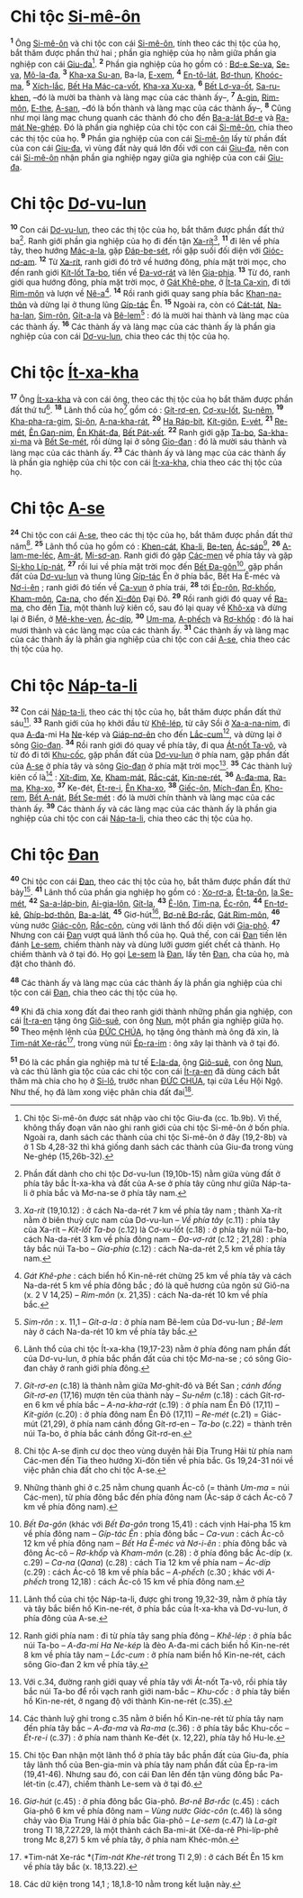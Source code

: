 # Chi tộc [Si-mê-ôn]()
<sup><b>1</b></sup> Ông [Si-mê-ôn]() và chi tộc con cái [Si-mê-ôn](), tính theo các thị tộc của họ, bắt thăm được phần thứ hai ; phần gia nghiệp của họ nằm giữa phần gia nghiệp con cái [Giu-đa]()[^1-f35218c6-640f-4d71-9baf-b9bb8bbed8b7]. <sup><b>2</b></sup> Phần gia nghiệp của họ gồm có : [Bơ-e Se-va](), [Se-va](), [Mô-la-đa](), <sup><b>3</b></sup> [Kha-xa Su-an](), Ba-la, [E-xem](), <sup><b>4</b></sup> [En-tô-lát](), [Bơ-thun](), [Khoóc-ma](), <sup><b>5</b></sup> [Xích-lắc](), [Bết Ha Mác-ca-vốt](), [Kha-xa Xu-xa](), <sup><b>6</b></sup> [Bết Lơ-va-ốt](), [Sa-ru-khen](), –đó là mười ba thành và làng mạc của các thành ấy–, <sup><b>7</b></sup> [A-gin](), [Rim-môn](), [E-the](), [A-san](), –đó là bốn thành và làng mạc của các thành ấy–, <sup><b>8</b></sup> Cũng như mọi làng mạc chung quanh các thành đó cho đến [Ba-a-lát Bơ-e]() và [Ra-mát Ne-ghép](). Đó là phần gia nghiệp của chi tộc con cái [Si-mê-ôn](), chia theo các thị tộc của họ. <sup><b>9</b></sup> Phần gia nghiệp của con cái [Si-mê-ôn]() lấy từ phần đất của con cái [Giu-đa](), vì vùng đất này quá lớn đối với con cái [Giu-đa](), nên con cái [Si-mê-ôn]() nhận phần gia nghiệp ngay giữa gia nghiệp của con cái [Giu-đa]().


# Chi tộc [Dơ-vu-lun]()
<sup><b>10</b></sup> Con cái [Dơ-vu-lun](), theo các thị tộc của họ, bắt thăm được phần đất thứ ba[^2-f35218c6-640f-4d71-9baf-b9bb8bbed8b7]. Ranh giới phần gia nghiệp của họ đi đến tận [Xa-rít]()[^3-f35218c6-640f-4d71-9baf-b9bb8bbed8b7], <sup><b>11</b></sup> đi lên về phía tây, theo hướng [Mác-a-la](), gặp [Đáp-be-sét](), rồi gặp suối đối diện với [Gióc-nơ-am](). <sup><b>12</b></sup> Từ [Xa-rít](), ranh giới đó trở về hướng đông, phía mặt trời mọc, cho đến ranh giới [Kít-lốt Ta-bo](), tiến về [Đa-vơ-rát]() và lên [Gia-phia](). <sup><b>13</b></sup> Từ đó, ranh giới qua hướng đông, phía mặt trời mọc, ở [Gát Khê-phe](), ở [Ít-ta Ca-xin](), đi tới [Rim-môn]() và lượn về [Nê-a]()[^4-f35218c6-640f-4d71-9baf-b9bb8bbed8b7]. <sup><b>14</b></sup> Rồi ranh giới quay sang phía bắc [Khan-na-thôn]() và dừng lại ở thung lũng [Gíp-tác]() Ên. <sup><b>15</b></sup> Ngoài ra, còn có [Cát-tát](), [Na-ha-lan](), [Sim-rôn](), [Gít-a-la]() và [Bê-lem]()[^5-f35218c6-640f-4d71-9baf-b9bb8bbed8b7] : đó là mười hai thành và làng mạc của các thành ấy. <sup><b>16</b></sup> Các thành ấy và làng mạc của các thành ấy là phần gia nghiệp của con cái [Dơ-vu-lun](), chia theo các thị tộc của họ.


# Chi tộc [Ít-xa-kha]()
<sup><b>17</b></sup> Ông [Ít-xa-kha]() và con cái ông, theo các thị tộc của họ bắt thăm được phần đất thứ tư[^6-f35218c6-640f-4d71-9baf-b9bb8bbed8b7]. <sup><b>18</b></sup> Lãnh thổ của họ[^7-f35218c6-640f-4d71-9baf-b9bb8bbed8b7] gồm có : [Gít-rơ-en](), [Cơ-xu-lốt](), [Su-nêm](), <sup><b>19</b></sup> [Kha-pha-ra-gim](), [Si-ôn](), [A-na-kha-rát](), <sup><b>20</b></sup> [Ha Ráp-bít](), [Kít-giôn](), [E-vét](), <sup><b>21</b></sup> [Re-mét](), [Ên Gan-nim](), [Ên Khát-đa](), [Bết Pát-xết](). <sup><b>22</b></sup> Ranh giới gặp [Ta-bo](), [Sa-kha-xi-ma]() và [Bết Se-mét](), rồi dừng lại ở sông [Gio-đan]() : đó là mười sáu thành và làng mạc của các thành ấy. <sup><b>23</b></sup> Các thành ấy và làng mạc của các thành ấy là phần gia nghiệp của chi tộc con cái [Ít-xa-kha](), chia theo các thị tộc của họ.


# Chi tộc [A-se]()
<sup><b>24</b></sup> Chi tộc con cái [A-se](), theo các thị tộc của họ, bắt thăm được phần đất thứ năm[^8-f35218c6-640f-4d71-9baf-b9bb8bbed8b7]. <sup><b>25</b></sup> Lãnh thổ của họ gồm có : [Khen-cát](), [Kha-li](), [Be-ten](), [Ác-sáp]()[^9-f35218c6-640f-4d71-9baf-b9bb8bbed8b7], <sup><b>26</b></sup> [A-lam-me-léc](), [Am-át](), [Mi-sơ-an](). Ranh giới đó gặp [Các-men]() về phía tây và gặp [Si-kho Líp-nát](), <sup><b>27</b></sup> rồi lui về phía mặt trời mọc đến [Bết Đa-gôn]()[^10-f35218c6-640f-4d71-9baf-b9bb8bbed8b7], gặp phần đất của [Dơ-vu-lun]() và thung lũng [Gíp-tác]() Ên ở phía bắc, Bết Ha Ê-méc và [Nơ-i-ên]() ; ranh giới đó tiến về [Ca-vun]() ở phía trái, <sup><b>28</b></sup> tới [Ép-rôn](), [Rơ-khốp](), [Kham-môn](), [Ca-na](), cho đến [Xi-đôn]() Đại Đô. <sup><b>29</b></sup> Rồi ranh giới đó quay về [Ra-ma](), cho đến [Tia](), một thành luỹ kiên cố, sau đó lại quay về [Khô-xa]() và dừng lại ở Biển, ở [Mê-khe-ven](), [Ác-díp](), <sup><b>30</b></sup> [Um-ma](), [A-phếch]() và [Rơ-khốp]() : đó là hai mươi thành và các làng mạc của các thành ấy. <sup><b>31</b></sup> Các thành ấy và làng mạc của các thành ấy là phần gia nghiệp của chi tộc con cái [A-se](), chia theo các thị tộc của họ.


# Chi tộc [Náp-ta-li]()
<sup><b>32</b></sup> Con cái [Náp-ta-li](), theo các thị tộc của họ, bắt thăm được phần đất thứ sáu[^11-f35218c6-640f-4d71-9baf-b9bb8bbed8b7]. <sup><b>33</b></sup> Ranh giới của họ khởi đầu từ [Khê-lép](), từ cây Sồi ở [Xa-a-na-nim](), đi qua [A-đa]()-mi Ha [Ne]()-kép và [Giáp-nơ-ên]() cho đến [Lắc-cum]()[^12-f35218c6-640f-4d71-9baf-b9bb8bbed8b7], và dừng lại ở sông [Gio-đan](). <sup><b>34</b></sup> Rồi ranh giới đó quay về phía tây, đi qua [Át-nốt Ta-vô](), và từ đó đi tới [Khu-cốc](), gặp phần đất của [Dơ-vu-lun]() ở phía nam, gặp phần đất của [A-se]() ở phía tây và sông [Gio-đan]() ở phía mặt trời mọc[^13-f35218c6-640f-4d71-9baf-b9bb8bbed8b7]. <sup><b>35</b></sup> Các thành luỹ kiên cố là[^14-f35218c6-640f-4d71-9baf-b9bb8bbed8b7] : [Xít-đim](), [Xe](), [Kham-mát](), [Rắc-cát](), [Kin-ne-rét](), <sup><b>36</b></sup> [A-đa-ma](), [Ra-ma](), [Kha-xo](), <sup><b>37</b></sup> Ke-đét, [Ét-re-i](), [Ên Kha-xo](), <sup><b>38</b></sup> [Giếc-ôn](), [Mích-đan Ên](), [Kho-rem](), [Bết A-nát](), [Bết Se-mét]() : đó là mười chín thành và làng mạc của các thành ấy. <sup><b>39</b></sup> Các thành ấy và các làng mạc của các thành ấy là phần gia nghiệp của chi tộc con cái [Náp-ta-li](), chia theo các thị tộc của họ.


# Chi tộc [Đan]()
<sup><b>40</b></sup> Chi tộc con cái [Đan](), theo các thị tộc của họ, bắt thăm được phần đất thứ bảy[^15-f35218c6-640f-4d71-9baf-b9bb8bbed8b7]. <sup><b>41</b></sup> Lãnh thổ của phần gia nghiệp họ gồm có : [Xo-rơ-a](), [Ét-ta-ôn](), [Ia Se-mét](), <sup><b>42</b></sup> [Sa-a-láp-bin](), [Ai-gia-lôn](), [Gít-la](), <sup><b>43</b></sup> [Ê-lôn](), [Tim-na](), [Éc-rôn](), <sup><b>44</b></sup> [En-tơ-kê](), [Ghíp-bơ-thôn](), [Ba-a-lát](), <sup><b>45</b></sup> Giơ-hút[^16-f35218c6-640f-4d71-9baf-b9bb8bbed8b7], [Bơ-nê Bơ-rắc](), [Gát Rim-môn](), <sup><b>46</b></sup> vùng nước [Giác-côn](), [Rắc-côn](), cùng với lãnh thổ đối diện với [Gia-phô](). <sup><b>47</b></sup> Nhưng con cái [Đan]() vượt quá lãnh thổ của họ. Quả thế, con cái [Đan]() tiến lên đánh [Le-sem](), chiếm thành này và dùng lưỡi gươm giết chết cả thành. Họ chiếm thành và ở tại đó. Họ gọi [Le-sem]() là [Đan](), lấy tên [Đan](), cha của họ, mà đặt cho thành đó.

<sup><b>48</b></sup> Các thành ấy và làng mạc của các thành ấy là phần gia nghiệp của chi tộc con cái [Đan](), chia theo các thị tộc của họ.

<sup><b>49</b></sup> Khi đã chia xong đất đai theo ranh giới thành những phần gia nghiệp, con cái [Ít-ra-en]() tặng ông [Giô-suê](), con ông [Nun](), một phần gia nghiệp giữa họ. <sup><b>50</b></sup> Theo mệnh lệnh của [ĐỨC CHÚA](), họ tặng ông thành mà ông đã xin, là [Tim-nát Xe-rác]()[^17-f35218c6-640f-4d71-9baf-b9bb8bbed8b7], trong vùng núi [Ép-ra-im]() : ông xây lại thành và ở tại đó.

<sup><b>51</b></sup> Đó là các phần gia nghiệp mà tư tế [E-la-da](), ông [Giô-suê](), con ông [Nun](), và các thủ lãnh gia tộc của các chi tộc con cái [Ít-ra-en]() đã dùng cách bắt thăm mà chia cho họ ở [Si-lô](), trước nhan [ĐỨC CHÚA](), tại cửa Lều Hội Ngộ. Như thế, họ đã làm xong việc phân chia đất đai[^18-f35218c6-640f-4d71-9baf-b9bb8bbed8b7].

[^1-f35218c6-640f-4d71-9baf-b9bb8bbed8b7]: Chi tộc Si-mê-ôn được sát nhập vào chi tộc Giu-đa (cc. 1b.9b). Vì thế, không thấy đoạn văn nào ghi ranh giới của chi tộc Si-mê-ôn ở bốn phía. Ngoài ra, danh sách các thành của chi tộc Si-mê-ôn ở đây (19,2-8b) và ở 1 Sb 4,28-32 thì khá giống danh sách các thành của Giu-đa trong vùng Ne-ghép (15,26b-32).
[^2-f35218c6-640f-4d71-9baf-b9bb8bbed8b7]: Phần đất dành cho chi tộc Dơ-vu-lun (19,10b-15) nằm giữa vùng đất ở phía tây bắc Ít-xa-kha và đất của A-se ở phía tây cũng như giữa Náp-ta-li ở phía bắc và Mơ-na-se ở phía tây nam.
[^3-f35218c6-640f-4d71-9baf-b9bb8bbed8b7]: *Xa-rít* (19,10.12) : ở cách Na-da-rét 7 km về phía tây nam ; thành Xa-rít nằm ở biên thuỳ cực nam của Dơ-vu-lun – *Về phía tây* (c.11) : phía tây của Xa-rít – *Kít-lốt Ta-bo* (c.12) là Cơ-xu-lốt (c.18) : ở phía tây núi Ta-bo, cách Na-da-rét 3 km về phía đông nam – *Đa-vơ-rát* (c.12 ; 21,28) : phía tây bắc núi Ta-bo – *Gia-phia* (c.12) : cách Na-da-rét 2,5 km về phía tây nam.
[^4-f35218c6-640f-4d71-9baf-b9bb8bbed8b7]: *Gát Khê-phe* : cách biển hồ Kin-nê-rét chừng 25 km về phía tây và cách Na-da-rét 5 km về phía đông bắc ; đó là quê hương của ngôn sứ Giô-na (x. 2 V 14,25) – *Rim-môn* (x. 21,35) : cách Na-da-rét 10 km về phía bắc.
[^5-f35218c6-640f-4d71-9baf-b9bb8bbed8b7]: *Sim-rôn* : x. 11,1 – *Gít-a-la* : ở phía nam Bê-lem của Dơ-vu-lun ; *Bê-lem* này ở cách Na-da-rét 10 km về phía tây bắc.
[^6-f35218c6-640f-4d71-9baf-b9bb8bbed8b7]: Lãnh thổ của chi tộc Ít-xa-kha (19,17-23) nằm ở phía đông nam phần đất của Dơ-vu-lun, ở phía bắc phần đất của chi tộc Mơ-na-se ; có sông Gio-đan chảy ở ranh giới phía đông.
[^7-f35218c6-640f-4d71-9baf-b9bb8bbed8b7]: *Gít-rơ-en* (c.18) là thành nằm giữa Mơ-ghít-đô và Bết San ; *cánh đồng Gít-rơ-en* (17,16) mượn tên của thành này – *Su-nêm* (c.18) : cách Gít-rơ-en 6 km về phía bắc – *A-na-kha-rát* (c.19) : ở phía nam Ên Đô (17,11) – *Kít-giôn* (c.20) : ở phía đông nam Ên Đô (17,11) – *Re-mét* (c.21) = Giác-mút (21,29), ở phía nam cánh đồng Gít-rơ-en – *Ta-bo* (c.22) = thành trên núi Ta-bo, ở phía bắc cánh đồng Gít-rơ-en.
[^8-f35218c6-640f-4d71-9baf-b9bb8bbed8b7]: Chi tộc A-se định cư dọc theo vùng duyên hải Địa Trung Hải từ phía nam Các-men đến Tia theo hướng Xi-đôn tiến về phía bắc. Gs 19,24-31 nói về việc phân chia đất cho chi tộc A-se.
[^9-f35218c6-640f-4d71-9baf-b9bb8bbed8b7]: Những thành ghi ở c.25 nằm chung quanh Ác-cô (= thành *Um-ma* = núi Các-men), từ phía đông bắc đến phía đông nam (Ác-sáp ở cách Ác-cô 7 km về phía đông nam).
[^10-f35218c6-640f-4d71-9baf-b9bb8bbed8b7]: *Bết Đa-gôn* (khác với *Bết Đa-gôn* trong 15,41) : cách vịnh Hai-pha 15 km về phía đông nam – *Gíp-tác Ên* : phía đông bắc – *Ca-vun* : cách Ác-cô 12 km về phía đông nam – *Bết Ha Ê-méc và Nơ-i-ên* : phía đông bắc và đông Ác-cô – *Rơ-khốp* và *Kham-môn* (c.28) : ở phía đông bắc Ác-díp (x. c.29) – *Ca-na* (*Qana*) (c.28) : cách Tia 12 km về phía nam – *Ác-díp* (c.29) : cách Ác-cô 18 km về phía bắc – *A-phếch* (c.30 ; khác với *A-phếch* trong 12,18) : cách Ác-cô 15 km về phía đông nam.
[^11-f35218c6-640f-4d71-9baf-b9bb8bbed8b7]: Lãnh thổ của chi tộc Náp-ta-li, được ghi trong 19,32-39, nằm ở phía tây và tây bắc biển hồ Kin-ne-rét, ở phía bắc của Ít-xa-kha và Dơ-vu-lun, ở phía đông của A-se.
[^12-f35218c6-640f-4d71-9baf-b9bb8bbed8b7]: Ranh giới phía nam : đi từ phía tây sang phía đông – *Khê-lép* : ở phía bắc núi Ta-bo – *A-đa-mi Ha Ne-kép* là đèo A-đa-mi cách biển hồ Kin-ne-rét 8 km về phía tây nam – *Lắc-cum* : ở phía nam biển hồ Kin-ne-rét, cách sông Gio-đan 2 km về phía tây.
[^13-f35218c6-640f-4d71-9baf-b9bb8bbed8b7]: Với c.34, đường ranh giới quay về phía tây với Át-nốt Ta-vô, rồi phía tây bắc núi Ta-bo để rồi vạch ranh giới nam-bắc – *Khu-cốc* : ở phía tây biển hồ Kin-ne-rét, ở ngang độ với thành Kin-ne-rét (c.35).
[^14-f35218c6-640f-4d71-9baf-b9bb8bbed8b7]: Các thành luỹ ghi trong c.35 nằm ở biển hồ Kin-ne-rét từ phía tây nam đến phía tây bắc – *A-đa-ma* và *Ra-ma* (c.36) : ở phía tây bắc Khu-cốc – *Ét-re-i* (c.37) : ở phía nam thành Ke-đét (x. 12,22), phía tây hồ Hu-le.
[^15-f35218c6-640f-4d71-9baf-b9bb8bbed8b7]: Chi tộc Đan nhận một lãnh thổ ở phía tây bắc phần đất của Giu-đa, phía tây lãnh thổ của Ben-gia-min và phía tây nam phần đất của Ép-ra-im (19,41-46). Nhưng sau đó, con cái Đan lên đến tận vùng đông bắc Pa-lét-tin (c.47), chiếm thành Le-sem và ở tại đó.
[^16-f35218c6-640f-4d71-9baf-b9bb8bbed8b7]: *Giơ-hút* (c.45) : ở phía đông bắc Gia-phô. *Bơ-nê Bơ-rắc* (c.45) : cách Gia-phô 6 km về phía đông nam – *Vùng nước Giác-côn* (c.46) là sông chảy vào Địa Trung Hải ở phía bắc Gia-phô – *Le-sem* (c.47) là *La-gít* trong Tl 18,7.27.29, là một thành cách Ba-mi-át (Xê-da-rê Phi-líp-phê trong Mc 8,27) 5 km về phía tây, ở phía nam Khéc-môn.
[^17-f35218c6-640f-4d71-9baf-b9bb8bbed8b7]: *Tim-nát Xe-rác *(*Tim-nát Khe-rét* trong Tl 2,9) : ở cách Bết Ên 15 km về phía tây bắc (x. 18,13.22).
[^18-f35218c6-640f-4d71-9baf-b9bb8bbed8b7]: Các dữ kiện trong 14,1 ; 18,1.8-10 nằm trong kết luận này.